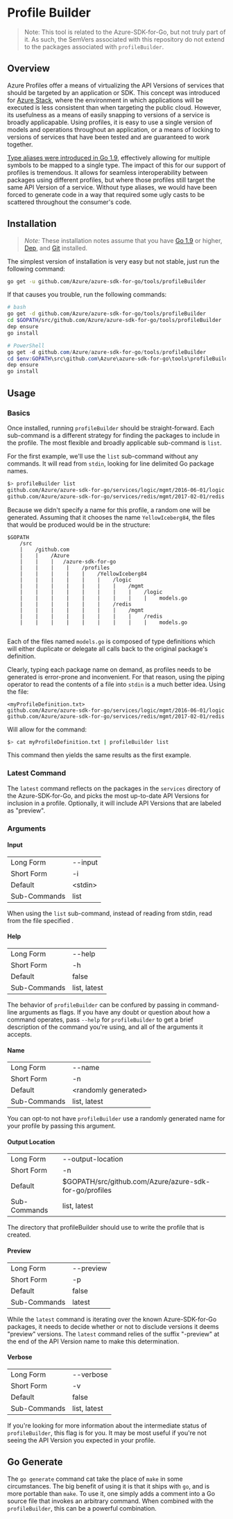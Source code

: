 # Profile Builder

> Note: This tool is related to the Azure-SDK-for-Go, but not truly part of it. As such, the SemVers associated with this repository do not extend to the packages associated with `profileBuilder`.

## Overview

Azure Profiles offer a means of virtualizing the API Versions of services that should be targeted by an application or SDK.
This concept was introduced for [Azure Stack](https://azure.microsoft.com/overview/azure-stack), where the environment in
which applications will be executed is less consistent than when targeting the public cloud. However, its usefulness as a
means of easily snapping to versions of a service is broadly applicapable. Using profiles, it is easy to use a single version
of models and operations throughout an application, or a means of locking to versions of services that have been tested and
are guaranteed to work together.

[Type aliases were introduced in Go 1.9](https://golang.org/doc/go1.9#language), effectively allowing for multiple symbols
to be mapped to a single type. The impact of this for our support of profiles is tremendous. It allows for seamless
interoperability between packages using different profiles, but where those profiles still target the same API Version of a
service. Without type aliases, we would have been forced to generate code in a way that required some ugly casts to be
scattered throughout the consumer's code.

## Installation

> *Note:* These installation notes assume that you have [Go 1.9](https://blog.golang.org/go1.9) or higher, [Dep](https://github.com/golang/dep), and [Git](https://git-scm.com/) installed.

The simplest version of installation is very easy but not stable, just run the following command:

``` bash
go get -u github.com/Azure/azure-sdk-for-go/tools/profileBuilder
```

If that causes you trouble, run the following commands:

``` bash
# bash
go get -d github.com/Azure/azure-sdk-for-go/tools/profileBuilder
cd $GOPATH/src/github.com/Azure/azure-sdk-for-go/tools/profileBuilder
dep ensure
go install
```

``` PowerShell
# PowerShell
go get -d github.com/Azure/azure-sdk-for-go/tools/profileBuilder
cd $env:GOPATH\src\github.com\Azure\azure-sdk-for-go\tools\profileBuilder
dep ensure
go install
```

## Usage
### Basics
Once installed, running `profileBuilder` should be straight-forward. Each sub-command is a different strategy for finding the packages to include in the profile. The most flexible and broadly applicable sub-command is `list`.

For the first example, we'll use the `list` sub-command without any commands. It will read from `stdin`, looking for line delimited Go package names.

``` bash
$> profileBuilder list
github.com/Azure/azure-sdk-for-go/services/logic/mgmt/2016-06-01/logic
github.com/Azure/azure-sdk-for-go/services/redis/mgmt/2017-02-01/redis
```

Because we didn't specify a name for this profile, a random one will be generated. Assuming that it chooses the name `YellowIceberg84`, the files that would be produced would be in the structure:

```
$GOPATH
    /src
    |    /github.com
    |    |    /Azure
    |    |    |   /azure-sdk-for-go
    |    |    |    |    /profiles
    |    |    |    |    |    /YellowIceberg84
    |    |    |    |    |    |    /logic
    |    |    |    |    |    |    |    /mgmt
    |    |    |    |    |    |    |    |    /logic
    |    |    |    |    |    |    |    |    |    models.go
    |    |    |    |    |    |    /redis
    |    |    |    |    |    |    |    /mgmt
    |    |    |    |    |    |    |    |    /redis
    |    |    |    |    |    |    |    |    |    models.go
                            
```

Each of the files named `models.go` is composed of type definitions which will either duplicate or delegate all calls back to the original package's definition.

Clearly, typing each package name on demand, as profiles needs to be generated is error-prone and inconvenient. For that reason, using the piping operator to read the contents of a file into `stdin` is a much better idea. Using the file:


```
<myProfileDefinition.txt>
github.com/Azure/azure-sdk-for-go/services/logic/mgmt/2016-06-01/logic
github.com/Azure/azure-sdk-for-go/services/redis/mgmt/2017-02-01/redis
```

Will allow for the command:

``` bash
$> cat myProfileDefinition.txt | profileBuilder list
```

This command then yields the same results as the first example.

### Latest Command

The `latest` command reflects on the packages in the `services` directory of the Azure-SDK-for-Go, and picks the most up-to-date API Versions for inclusion in a profile. Optionally, it will include API Versions that are labeled as "preview".

### Arguments

#### Input

|              |              |
|--------------|--------------|
| Long Form    | --input      |
| Short Form   | -i           |
| Default      | \<stdin>     |
| Sub-Commands | list         |

When using the `list` sub-command, instead of reading from stdin, read from the file specified .
#### Help

|              |              |
|--------------|--------------|
| Long Form    | --help       |
| Short Form   | -h           |
| Default      | false        |
| Sub-Commands | list, latest |

The behavior of `profileBuilder` can be confured by passing in command-line arguments as flags. If you have any doubt or question about how a command operates, pass `--help` for `profileBuilder` to get a brief description of the command you're using, and all of the arguments it accepts.

#### Name

|              |                       |
|--------------|-----------------------|
| Long Form    | --name                |
| Short Form   | -n                    |
| Default      | \<randomly generated> |
| Sub-Commands | list, latest          |

You can opt-to not have `profileBuilder` use a randomly generated name for your profile by passing this argument.

#### Output Location

|              |                                                        |
|--------------|--------------------------------------------------------|
| Long Form    | --output-location                                      |
| Short Form   | -n                                                     |
| Default      | $GOPATH/src/github.com/Azure/azure-sdk-for-go/profiles |
| Sub-Commands | list, latest                                           |

The directory that profileBuilder should use to write the profile that is created.

#### Preview

|              |                 |
|--------------|-----------------|
| Long Form    | --preview       |
| Short Form   | -p              |
| Default      | false           |
| Sub-Commands | latest          |

While the `latest` command is iterating over the known Azure-SDK-for-Go packages, it needs to decide whether or not to disclude versions it deems "preview" versions. The `latest` command relies of the suffix "-preview" at the end of the API Version name to make this determination.

#### Verbose

|              |                 |
|--------------|-----------------|
| Long Form    | --verbose       |
| Short Form   | -v              |
| Default      | false           |
| Sub-Commands | list, latest    |

If you're looking for more information about the intermediate status of `profileBuilder`, this flag is for you. It may be most useful if you're not seeing the API Version you expected in your profile.

## Go Generate

The `go generate` command cat take the place of `make` in some circumstances. The big benefit of using it is that it ships with `go`, and is more portable than `make`. To use it, one simply adds a comment into a Go source file that invokes an arbitrary command. When combined with the `profileBuilder`, this can be a powerful combination.